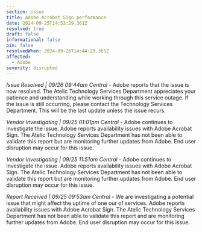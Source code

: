 ```yaml
---
section: issue
title: Adobe Acrobat Sign performance
date: 2024-09-25T14:53:29.361Z
resolved: true
draft: false
informational: false
pin: false
resolvedWhen: 2024-09-26T14:44:29.365Z
affected:
  - Adobe
severity: disrupted
---
```

*Issue Resolved | 09/26 09:44am Central* - Adobe reports that the issue is now resolved. The Atelic Technology Services Department appreciates your patience and understanding while working through this service outage. If the issue is still occurring, please contact the Technology Services Department. This will be the last update unless the issue recurs.

*Vendor Investigating | 09/25 01:01pm Central* - Adobe continues to investigate the issue. Adobe reports availability issues with Adobe Acrobat Sign. The Atelic Technology Services Department has not been able to validate this report but are monitoring further updates from Adobe. End user disruption may occur for this issue.

*Vendor Investigating | 09/25 11:51am Central* - Adobe continues to investigate the issue. Adobe reports availability issues with Adobe Acrobat Sign. The Atelic Technology Services Department has not been able to validate this report but are monitoring further updates from Adobe. End user disruption may occur for this issue.

*Report Received | 09/25 09:53am Central* - We are investigating a potential issue that might affect the uptime of one our of services. Adobe reports availability issues with Adobe Acrobat Sign. The Atelic Technology Services Department has not been able to validate this report and are monitoring further updates from Adobe. End user disruption may occur for this issue.